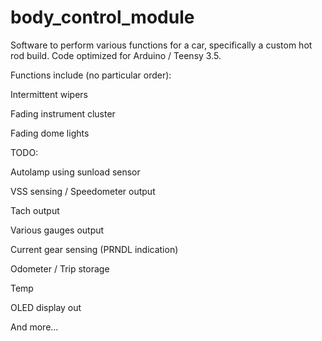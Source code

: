 # body_control_module

Software to perform various functions for a car, specifically a custom hot rod build. Code optimized for Arduino / Teensy 3.5.


Functions include (no particular order):

Intermittent wipers

Fading instrument cluster

Fading dome lights



TODO:

Autolamp using sunload sensor

VSS sensing / Speedometer output

Tach output

Various gauges output

Current gear sensing (PRNDL indication)

Odometer / Trip storage

Temp

OLED display out

And more...
